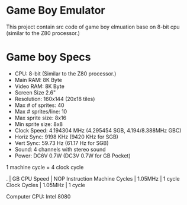 # Game Boy Emulator
This project contain src code of game boy elmuation base on 8-bit cpu (similar
to the Z80 processor.)

# Game boy Specs
* CPU: 8-bit (Similar to the Z80 processor.)
* Main RAM: 8K Byte
* Video RAM: 8K Byte
* Screen Size 2.6"
* Resolution: 160x144 (20x18 tiles)
* Max # of sprites: 40
* Max # sprites/line: 10
* Max sprite size: 8x16
* Min sprite size: 8x8
* Clock Speed: 4.194304 MHz (4.295454 SGB, 4.194/8.388MHz GBC)
* Horiz Sync: 9198 KHz (9420 KHz for SGB)
* Vert Sync: 59.73 Hz (61.17 Hz for SGB)
* Sound: 4 channels with stereo sound
* Power: DC6V 0.7W (DC3V 0.7W for GB Pocket)

1 machine cycle = 4 clock cycle

.              | GB CPU Speed | NOP Instruction
Machine Cycles | 1.05MHz      | 1 cycle
Clock Cycles   | 1.05MHz      | 1 cycle

Computer CPU: Intel 8080

